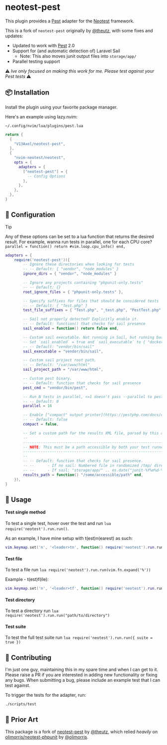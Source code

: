 # neotest-pest

This plugin provides a [Pest](https://pestphp.com) adapter for the [Neotest](https://github.com/nvim-neotest/neotest) framework.

This is a fork of `neotest-pest` originally by [@theutz](https://github.com/theutz/neotest-pest), with some fixes and updates:

- Updated to work with [Pest](https://pestphp.com) 2.0
- Support for (and automatic detection of) Laravel Sail
  - Note: This also moves junit output files into `storage/app/`
- Parallel testing support

:warning: _Ive only focused on making this work for me. Please test against your Pest tests_ :warning:

## :package: Installation

Install the plugin using your favorite package manager.

Here's an example using lazy.nvim:


```
~/.config/nvim/lua/plugins/pest.lua
```
```lua
return {
  {
    "V13Axel/neotest-pest",
  },
  {
    "nvim-neotest/neotest",
    opts = {
      adapters = {
        ["neotest-pest"] = {
          -- Config Options
        },
      },
    },
  },
}
```

## :wrench: Configuration

> [!TIP]
> Any of these options can be set to a lua function that returns the desired result. For example, wanna run tests in parallel, one for each CPU core?
> `parallel = function() return #vim.loop.cpu_info() end,`

```lua
adapters = {
    require('neotest-pest')({
        -- Ignore these directories when looking for tests
        -- -- Default: { "vendor", "node_modules" }
        ignore_dirs = { "vendor", "node_modules" }

        -- Ignore any projects containing "phpunit-only.tests"
        -- -- Default: {}
        root_ignore_files = { "phpunit-only.tests" },

        -- Specify suffixes for files that should be considered tests
        -- -- Default: { "Test.php" }
        test_file_suffixes = { "Test.php", "_test.php", "PestTest.php" },

        -- Sail not properly detected? Explicitly enable it.
        -- -- Default: function() that checks for sail presence
        sail_enabled = function() return false end,

        -- Custom sail executable. Not running in Sail, but running bare Docker?
        -- Set `sail_enabled` = true and `sail_executable` to { "docker", "exec", "[somecontainer]" }
        -- -- Default: "vendor/bin/sail"
        sail_executable = "vendor/bin/sail",

        -- Custom sail project root path.
        -- -- Default: "/var/www/html"
        sail_project_path = "/var/www/html",

        -- Custom pest binary.
        -- -- Default: function that checks for sail presence
        pest_cmd = "vendor/bin/pest",

        -- Run N tests in parallel, <=1 doesn't pass --parallel to pest at all
        -- -- Default: 0
        parallel = 16

        -- Enable ["compact" output printer](https://pestphp.com/docs/optimizing-tests#content-compact-printer)
        -- -- Default: false
        compact = false,

        -- Set a custom path for the results XML file, parsed by this adapter
        --
        ------------------------------------------------------------------------------------
        -- NOTE: This must be a path accessible by both your test runner AND your editor! --
        ------------------------------------------------------------------------------------
        --
        -- -- Default: function that checks for sail presence.
        -- --      - If no sail: Numbered file in randomized /tmp/ directory (using async.fn.tempname())
        -- --      - If sail: "storage/app/" .. os.date("junit-%Y%m%d-%H%M%S")
        results_path = function() "/some/accessible/path" end,
    }),
}
```

## :rocket: Usage

#### Test single method

To test a single test, hover over the test and run `lua require('neotest').run.run()`.

As an example, I have mine setup with <leader>t(est)n(earest) as such:

```lua
vim.keymap.set('n', '<leader>tn', function() require('neotest').run.run() end)
```

#### Test file

To test a file run `lua require('neotest').run.run(vim.fn.expand('%'))`

Example - <leader>t(est)f(ile):

```lua
vim.keymap.set('n', '<leader>tf', function() require('neotest').run.run(vim.fn.expand('%')) end)
```

#### Test directory

To test a directory run `lua require('neotest').run.run("path/to/directory")`

#### Test suite

To test the full test suite run `lua require('neotest').run.run({ suite = true })`

## :gift: Contributing

I'm just one guy, maintaining this in my spare time and when I can get to it. Please raise a PR if you are interested in adding new functionality or fixing any bugs. When submitting a bug, please include an example test that I can test against.

To trigger the tests for the adapter, run:

```sh
./scripts/test
```

## :clap: Prior Art

This package is a fork of [neotest-pest](https://github.com/theutz/neotest-pest) by [@theutz](https://github.com/olimorris), which relied _heavily_ on [olimorris/neotest-phpunit](https://github.com/olimorris/neotest-phpunit) by [@olimorris](https://github.com/olimorris).
